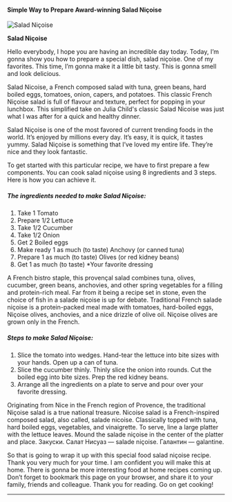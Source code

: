             

#### Simple Way to Prepare Award-winning Salad Niçoise

![Salad Niçoise](https://img-global.cpcdn.com/recipes/6189512540553216/751x532cq70/salad-nicoise-recipe-main-photo.jpg)

**Salad Niçoise**

Hello everybody, I hope you are having an incredible day today. Today, I’m gonna show you how to prepare a special dish, salad niçoise. One of my favorites. This time, I’m gonna make it a little bit tasty. This is gonna smell and look delicious.

Salad Nicoise, a French composed salad with tuna, green beans, hard boiled eggs, tomatoes, onion, capers, and potatoes. This classic French Niçoise salad is full of flavour and texture, perfect for popping in your lunchbox. This simplified take on Julia Child's classic Salad Nicoise was just what I was after for a quick and healthy dinner.

Salad Niçoise is one of the most favored of current trending foods in the world. It’s enjoyed by millions every day. It’s easy, it is quick, it tastes yummy. Salad Niçoise is something that I’ve loved my entire life. They’re nice and they look fantastic.

To get started with this particular recipe, we have to first prepare a few components. You can cook salad niçoise using 8 ingredients and 3 steps. Here is how you can achieve it.

##### The ingredients needed to make Salad Niçoise:

1.  Take 1 Tomato
2.  Prepare 1/2 Lettuce
3.  Take 1/2 Cucumber
4.  Take 1/2 Onion
5.  Get 2 Boiled eggs
6.  Make ready 1 as much (to taste) Anchovy (or canned tuna)
7.  Prepare 1 as much (to taste) Olives (or red kidney beans)
8.  Get 1 as much (to taste) \*Your favorite dressing

A French bistro staple, this provençal salad combines tuna, olives, cucumber, green beans, anchovies, and other spring vegetables for a filling and protein-rich meal. Far from it being a recipe set in stone, even the choice of fish in a salade niçoise is up for debate. Traditional French salade niçoise is a protein-packed meal made with tomatoes, hard-boiled eggs, Niçoise olives, anchovies, and a nice drizzle of olive oil. Niçoise olives are grown only in the French.

##### Steps to make Salad Niçoise:

1.  Slice the tomato into wedges. Hand-tear the lettuce into bite sizes with your hands. Open up a can of tuna.
2.  Slice the cucumber thinly. Thinly slice the onion into rounds. Cut the boiled egg into bite sizes. Prep the red kidney beans.
3.  Arrange all the ingredients on a plate to serve and pour over your favorite dressing.

Originating from Nice in the French region of Provence, the traditional Niçoise salad is a true national treasure. Nicoise salad is a French-inspired composed salad, also called, salade nicoise. Classically topped with tuna, hard boiled eggs, vegetables, and vinaigrette. To serve, line a large platter with the lettuce leaves. Mound the salade niçoise in the center of the platter and place. Закуски. Салат Нисуаз — salade niçoise. Галантин — galantine.

So that is going to wrap it up with this special food salad niçoise recipe. Thank you very much for your time. I am confident you will make this at home. There is gonna be more interesting food at home recipes coming up. Don’t forget to bookmark this page on your browser, and share it to your family, friends and colleague. Thank you for reading. Go on get cooking!

* * *